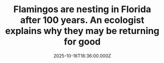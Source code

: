 ---
title: "Flamingos are nesting in Florida after 100 years. An ecologist explains why they may be returning for good"
date: 2025-10-16T16:36:00.000Z
category: Human Kindness
externalLink: "https://www.goodgoodgood.co/articles/flamingos-return-to-florida"
image: ""
excerpt: "Ecologists are calling the resurgence of flamingos in the area 'the pink wave.'…"
---